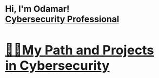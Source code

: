 <h1>Hi, I'm Odamar! <br/><a href="https://github.com/odariver">Cybersecurity Professional

<h2>👩‍💻My Path and Projects in Cybersecurity </h2>
